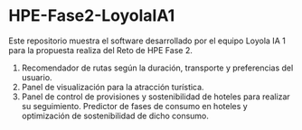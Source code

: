 # HPE-Fase2-LoyolaIA1
Este repositorio muestra el software desarrollado por el equipo Loyola IA 1 para la propuesta realiza del Reto de HPE Fase 2.

1. Recomendador de rutas según la duración, transporte y preferencias del usuario.
2. Panel de visualización para la atracción turística.
3. Panel de control de provisiones y sostenibilidad de hoteles para realizar su seguimiento. Predictor de fases de consumo en hoteles y optimización de sostenibilidad de dicho consumo.
